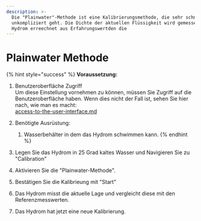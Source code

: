 ```yaml
---
description: >-
  Die "Plainwater"-Methode ist eine Kalibrierungsmethode, die sehr schnell und
  unkompliziert geht. Die Dichte der aktuellen Flüssigkeit wird gemessen und das
  Hydrom erreechnet aus Erfahrungswertden die
---
```


# Plainwater Methode

{% hint style="success" %}
**Voraussetzung:**

1. Benutzeroberfläche Zugriff\
   Um diese Einstellung vornehmen zu können, müssen Sie Zugriff auf die Benutzeroberfläche haben. Wenn dies nicht der Fall ist, sehen Sie hier nach, wie man es macht:\
   [access-to-the-user-interface.md](../../getting-started/establish-first-connection-to-the-hydrom/access-to-the-user-interface.md "mention")
2. Benötigte Ausrüstung:
   1. Wasserbehälter in dem das Hydrom schwimmen kann.
{% endhint %}

1. Legen Sie das Hydrom in 25 Grad kaltes Wasser und Navigieren Sie zu "Calibration"
2. Aktivieren Sie die "Plainwater-Methode".
3. Bestätigen Sie die Kalibrieung mit "Start"
4. Das Hydrom misst die aktuelle Lage und vergleicht diese mit den Referenzmesswerten.
5. Das Hydrom hat jetzt eine neue Kalibrierung.
